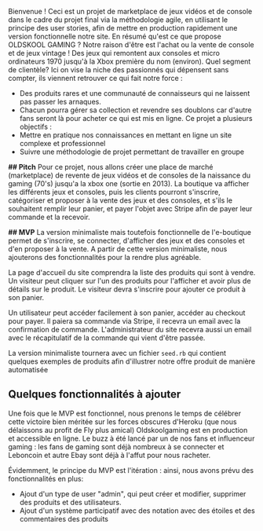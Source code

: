 Bienvenue !
Ceci est un projet de marketplace de jeux vidéos et de console dans le cadre du projet final via la méthodologie agile, en utilisant le principe des user stories, afin de mettre en production rapidement une version fonctionnelle notre site.
En résumé qu'est ce que propose OLDSKOOL GAMING ?
Notre raison d'être est l'achat ou la vente de console et de jeux vintage ! Des jeux qui remontent aux consoles et micro ordinateurs 1970 jusqu'à la Xbox première du nom (environ).
Quel segment de clientèle?
Ici on vise la niche des passionnés qui dépensent sans compter, ils viennent retrouver ce qui fait notre force :
- Des produits rares et une communauté de connaisseurs qui ne laissent pas passer les arnaques.
- Chacun pourra gérer sa collection et revendre ses doublons car d'autre fans seront là pour acheter ce qui est mis en ligne.
Ce projet a plusieurs objectifs :
- Mettre en pratique nos connaissances en mettant en ligne un site complexe et professionnel
- Suivre une méthodologie de projet permettant de travailler en groupe


**## Pitch**
Pour ce projet, nous allons créer une place de marché (marketplace) de revente de jeux vidéos et de consoles de la naissance du gaming (70's) jusqu'a la xbox one (sortie en 2013). 
La boutique va afficher les différents jeux et consoles, puis les clients pourront s'inscrire, catégoriser et proposer à la vente des jeux et des consoles, et s'ils le souhaitent remplir leur panier, et payer l'objet avec Stripe afin de payer leur commande et la recevoir.

**## MVP**
La version minimaliste mais toutefois fonctionnelle de l'e-boutique permet de s'inscrire, se connecter, d'afficher des jeux et des consoles et d'en proposer à la vente.  A partir de cette version minimaliste, nous ajouterons des fonctionnalités pour la rendre plus agréable.

La page d'accueil du site comprendra la liste des produits qui sont à vendre. Un visiteur peut cliquer sur l'un des produits pour l'afficher et avoir plus de détails sur le produit. Le visiteur devra s'inscrire pour ajouter ce produit à son panier.

Un utilisateur peut accéder facilement à son panier, accéder au checkout pour payer. Il paiera sa commande via Stripe, il recevra un email avec la confirmation de commande. 
L'administrateur du site recevra aussi un email avec le récapitulatif de la commande qui vient d'être passée.

La version minimaliste tournera avec un fichier `seed.rb` qui contient quelques exemples de produits afin d'illustrer notre offre produit de manière automatisée 

## Quelques fonctionnalités à ajouter
Une fois que le MVP est fonctionnel, nous prenons le temps de célébrer cette victoire bien méritée sur les forces obscures d'Heroku (que nous délaissons au profit de Fly plus amical) 
Oldskoolgaming est en production et accessible en ligne.
Le buzz à été lancé par un de nos fans et influenceur gaming : les fans de gaming sont déjà nombreux à se connecter et Leboncoin et autre Ebay sont déjà à l'affut pour nous racheter.

Évidemment, le principe du MVP est l'itération : ainsi, nous avons prévu des fonctionnalités en plus:
- Ajout d'un type de user "admin", qui peut créer et modifier, supprimer des produits et des utilisateurs.
- Ajout d'un système participatif avec des notation avec des étoiles et des commentaires des produits
